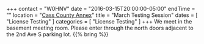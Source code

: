 +++
contact = "W0HNV"
date = "2016-03-15T20:00:00-05:00"
endTime = ""
location = "[Cass County Annex](/places/cass-county-annex/)"
title = "March Testing Session"
dates = [ "License Testing" ]
categories = [ "License Testing" ]
+++
We meet in the basement meeting room. Please enter through the north
doors adjacent to the 2nd Ave S parking lot.
{{% bring %}}
